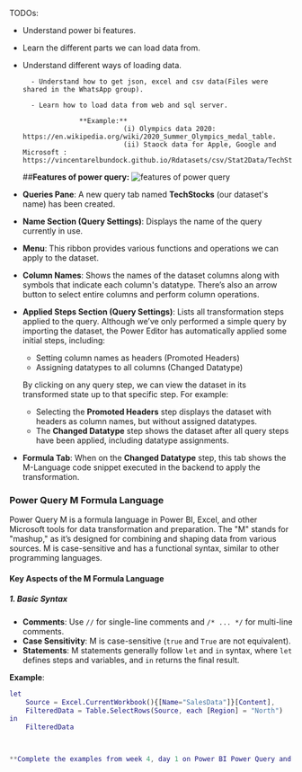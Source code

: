 TODOs: 

- Understand power bi features.
  
- Learn the different parts we can load data from.
  
- Understand different ways of loading data.
  
        - Understand how to get json, excel and csv data(Files were shared in the WhatsApp group).
  
        - Learn how to load data from web and sql server.
  
                    **Example:**
                               (i) Olympics data 2020: https://en.wikipedia.org/wiki/2020_Summer_Olympics_medal_table.
                               (ii) Staock data for Apple, Google and Microsoft : https://vincentarelbundock.github.io/Rdatasets/csv/Stat2Data/TechStocks.csv


  ##**Features of power query:**
  ![features of power query](https://k21academy.com/wp-content/uploads/2021/04/img4.png)

- **Queries Pane**: A new query tab named **TechStocks** (our dataset's name) has been created.

- **Name Section (Query Settings)**: Displays the name of the query currently in use.

- **Menu**: This ribbon provides various functions and operations we can apply to the dataset.

- **Column Names**: Shows the names of the dataset columns along with symbols that indicate each column's datatype. There’s also an arrow button to select entire columns and perform column operations.

- **Applied Steps Section (Query Settings)**: Lists all transformation steps applied to the query. Although we’ve only performed a simple query by importing the dataset, the Power Editor has automatically applied some initial steps, including:
   - Setting column names as headers (Promoted Headers)
   - Assigning datatypes to all columns (Changed Datatype)

   By clicking on any query step, we can view the dataset in its transformed state up to that specific step. For example:
   - Selecting the **Promoted Headers** step displays the dataset with headers as column names, but without assigned datatypes.
   - The **Changed Datatype** step shows the dataset after all query steps have been applied, including datatype assignments.

- **Formula Tab**: When on the **Changed Datatype** step, this tab shows the M-Language code snippet executed in the backend to apply the transformation.

### Power Query M Formula Language

Power Query M is a formula language in Power BI, Excel, and other Microsoft tools for data transformation and preparation. The "M" stands for "mashup," as it’s designed for combining and shaping data from various sources. M is case-sensitive and has a functional syntax, similar to other programming languages.

#### Key Aspects of the M Formula Language

##### 1. **Basic Syntax**
   - **Comments**: Use `//` for single-line comments and `/* ... */` for multi-line comments.
   - **Case Sensitivity**: M is case-sensitive (`true` and `True` are not equivalent).
   - **Statements**: M statements generally follow `let` and `in` syntax, where `let` defines steps and variables, and `in` returns the final result.

   **Example**:
   ```M
   let
       Source = Excel.CurrentWorkbook(){[Name="SalesData"]}[Content],
       FilteredData = Table.SelectRows(Source, each [Region] = "North")
   in
       FilteredData



**Complete the examples from week 4, day 1 on Power BI Power Query and DAX((Data Analysis Expressions).** 
